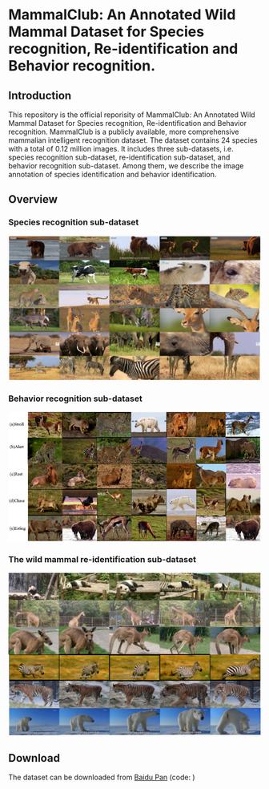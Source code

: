 # MammalClub: An Annotated Wild Mammal Dataset for Species recognition, Re-identification and Behavior recognition.

## Introduction
This repository is the official reporisity of MammalClub: An Annotated Wild Mammal Dataset for Species recognition, Re-identification and Behavior recognition. MammalClub is a publicly available, more comprehensive mammalian intelligent recognition dataset. The dataset contains 24 species with a total of 0.12 million images. It includes three sub-datasets, i.e. species recognition sub-dataset, re-identification sub-dataset, and behavior recognition sub-dataset. Among them, we describe the image annotation of species identification and behavior identification.

## Overview
### Species recognition sub-dataset
![image](images/SRSD.png)
### Behavior recognition sub-dataset
![image](images/BRSD.png)
### The wild mammal re-identification sub-dataset
![image](images/RISD.png)

## Download
The dataset can be downloaded from
[Baidu Pan](https://pan.baidu.com/s/1_9-MacauQxIatkvpRpFksA) (code: )